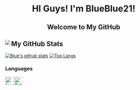 <h1 align="center">HI Guys! I'm BlueBlue21!</h1>
<h2 align="center">Welcome to My GitHub<h2>
<img align="left" src="https://komarev.com/ghpvc/?username=blueblue21&style=flat-square"/>

## My GitHub Stats

[![Blue's github stats](https://github-readme-stats.vercel.app/api?username=BlueBlue21&show_icons=true&theme=react)](https://github.com/anuraghazra/github-readme-stats)
[![Top Langs](https://github-readme-stats.vercel.app/api/top-langs/?username=BlueBlue21&show_icons=true&theme=react&layout=compact)](https://github.com/anuraghazra/github-readme-stats)

### Languages

<img align="left" alt="Lua" width="26px" src="https://github.com/leopiccionia/programmicons/blob/master/src/lua.svg"/>
<img align="left" alt="Python" width="26px" src="https://github.com/leopiccionia/programmicons/blob/master/src/python.svg"/>
